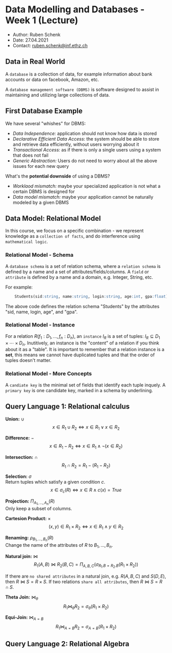 # Data Modelling and Databases - Week 1 (Lecture)
- Author: Ruben Schenk
- Date: 27.04.2021
- Contact: ruben.schenk@inf.ethz.ch

## Data in Real World
A `database` is a collection of data, for example information about bank accounts or data on facebook, Amazon, etc.

A `database management software (DBMS)` is software designed to assist in maintaining and utilizing large collections of data.

## First Database Example
We have several "whishes" for DBMS:
- *Data Independence:* application should not know how data is stored
- *Declarative Efficient Data Access*: the system should be able to store and retrieve data efficiently, without users worrying about it
- *Transactional Access:* as if there is only a single users using a system that does not fail
- *Generic Abstraction:* Users do not need to worry about all the above issues for each new query

What's the **potential downside** of using a DBMS?
- *Worklaod mismatch:* maybe your specialized application is not what a certain DBMS is designed for
- *Data model mismatch:* maybe your application cannot be naturally modeled by a given DBMS

## Data Model: Relational Model
In this course, we focus on a specific combination - we represent knowledge as a `collection of facts`, and do interference using `mathematical logic`.

### Relational Model - Schema
A `database schema` is a set of relation schema, where a `relation schema` is defined by a name and a set of attributes/fields/columns. A `field` or `attribute` is defined by a name and a domain, e.g. Integer, String, etc.

For example:

```sql
    Students(sid:string, name:string, login:string, age:int, gpa:float)
```

The above code defines the relation schema "Students" by the attributes "sid, name, login, age", and "gpa".

### Relational Model - Instance
For a relation $R(f_1:D_1,..., \, f_n:D_n)$, an `instance` $I_R$ is a set of tuples: $I_R \subseteq D_1 \times \cdots \times D_n$. Inutitively, an instance is the "content" of a relation if you think about it as a "table". It is important to remember that a relation instance is a **set**, this means we cannot have duplicated tuples and that the order of tuples doesn't matter.

### Relational Model - More Concepts
A `candiate key` is the minimal set of fields that identify each tuple inquely. A `primary key` is one candidate key, marked in a schema by underlining. 

## Query Language 1: Relational calculus
**Union:** $\cup$
$$
x \in R_1 \cup R_2 \Leftrightarrow x \in R_1 \lor x \in R_2
$$

**Difference:** $-$
$$
x \in R_1 - R_2 \Leftrightarrow x \in R_1 \land \lnot (x \in R_2)
$$

**Intersection:** $\cap$
$$
R_1 \cap R_2 = R_1 - (R_1 - R_2)
$$

**Selection:** $\sigma$ <br>
Return tuples which satisfy a given condition $c$.
$$
x \in \sigma_c(R) \Leftrightarrow x \in R \land c(x) = True
$$

**Projection:** $\Pi_{A_1,..., \, A_n}(R)$ <br>
Only keep a subset of columns.

**Cartesion Product:** $\times$
$$
(x,y) \in R_1 \times R_2 \Leftrightarrow x \in R_1 \land y \in R_2
$$

**Renaming:** $\rho_{B_1,..., \, B_n}(R)$ <br>
Change the name of the attributes of $R$ to $B_1,..., \, B_n$.

**Natural join:** $\bowtie$
$$
R_1(A,B) \bowtie R_2(B, C) = \Pi_{A,B,C}(\sigma_{R_1.B = R_2.B}(R_1 \times R_2))
$$

If there are `no shared attributes` in a natural join, e.g. $R(A,B,C)$ and $S(D,E)$, then $R \bowtie S = R \times S$. If two relations `share all attributes`, then $R \bowtie S = R \cap S$.

**Theta Join:** $\bowtie_{\theta}$
$$
R_1 \bowtie_{\theta} R_2 = \sigma_{\theta}(R_1 \times R_2)
$$

**Equi-Join:** $\bowtie_{A = B}$
$$
R_1 \bowtie_{A=B} R_2 = \sigma_{A = B}(R_1 \times R_2)
$$

## Query Language 2: Relational Algebra
